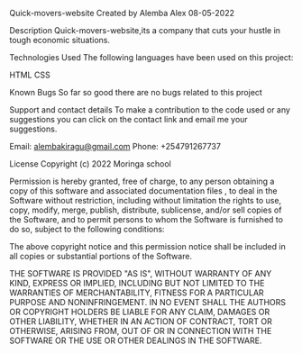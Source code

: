 Quick-movers-website
Created by Alemba Alex 08-05-2022

Description
Quick-movers-website,its a company that cuts your hustle in tough economic situations.

Technologies Used
The following languages have been used on this project:

HTML CSS

Known Bugs
So far so good there are no bugs related to this project

Support and contact details
To make a contribution to the code used or any suggestions you can click on the contact link and email me your suggestions.

Email: alembakiragu@gmail.com Phone: +254791267737

License
Copyright (c) 2022 Moringa school

Permission is hereby granted, free of charge, to any person obtaining a copy of this software and associated documentation files , to deal in the Software without restriction, including without limitation the rights to use, copy, modify, merge, publish, distribute, sublicense, and/or sell copies of the Software, and to permit persons to whom the Software is furnished to do so, subject to the following conditions:

The above copyright notice and this permission notice shall be included in all copies or substantial portions of the Software.

THE SOFTWARE IS PROVIDED "AS IS", WITHOUT WARRANTY OF ANY KIND, EXPRESS OR IMPLIED, INCLUDING BUT NOT LIMITED TO THE WARRANTIES OF MERCHANTABILITY, FITNESS FOR A PARTICULAR PURPOSE AND NONINFRINGEMENT. IN NO EVENT SHALL THE AUTHORS OR COPYRIGHT HOLDERS BE LIABLE FOR ANY CLAIM, DAMAGES OR OTHER LIABILITY, WHETHER IN AN ACTION OF CONTRACT, TORT OR OTHERWISE, ARISING FROM, OUT OF OR IN CONNECTION WITH THE SOFTWARE OR THE USE OR OTHER DEALINGS IN THE SOFTWARE.